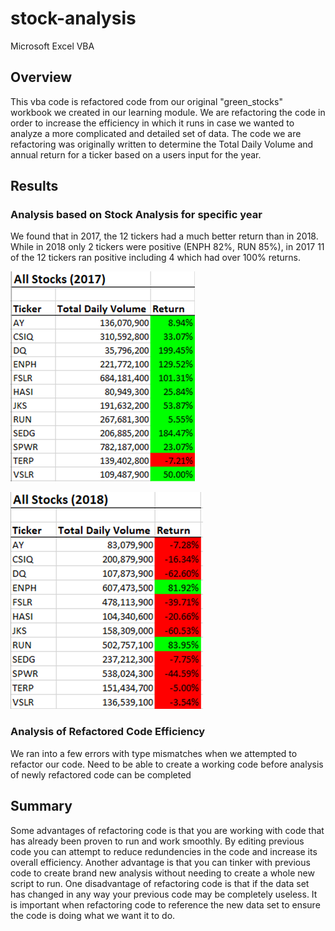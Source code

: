 # stock-analysis
Microsoft Excel VBA

## Overview

This vba code is refactored code from our original "green_stocks" workbook we created in our learning module. We are refactoring the code in order to increase the efficiency in which it runs in case we wanted to analyze a more complicated and detailed set of data. The code we are refactoring was originally written to determine the Total Daily Volume and annual return for a ticker based on a users input for the year.

## Results

### Analysis based on Stock Analysis for specific year

We found that in 2017, the 12 tickers had a much better return than in 2018. While in 2018 only 2 tickers were positive (ENPH 82%, RUN 85%), in 2017 11 of the 12 tickers ran positive including 4 which had over 100% returns.

![2017 Analysis](https://github.com/sbull32/Stock_Analysis/blob/main/Resources/2017%20Stock%20Analysis.png)

![2018 Analysis](https://github.com/sbull32/Stock_Analysis/blob/main/Resources/2018%20Stock%20Analysis.png)

### Analysis of Refactored Code Efficiency

We ran into a few errors with type mismatches when we attempted to refactor our code. Need to be able to create a working code before analysis of newly refactored code can be completed

## Summary

Some advantages of refactoring code is that you are working with code that has already been proven to run and work smoothly. By editing previous code you can attempt to reduce redundencies in the code and increase its overall efficiency. Another advantage is that you can tinker with previous code to create brand new analysis without needing to create a whole new script to run. One disadvantage of refactoring code is that if the data set has changed in any way your previous code may be completely useless. It is important when refactoring code to reference the new data set to ensure the code is doing what we want it to do.
